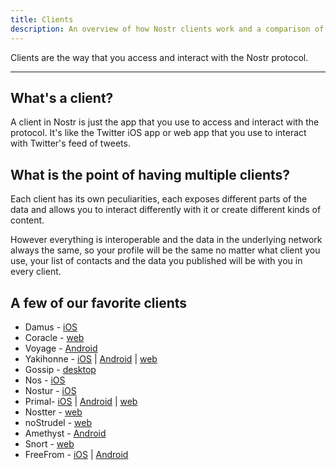 ```yaml
---
title: Clients
description: An overview of how Nostr clients work and a comparison of the available clients
---
```


Clients are the way that you access and interact with the Nostr protocol.

---

## What's a client?

A client in Nostr is just the app that you use to access and interact with the protocol. It's like the Twitter iOS app or web app that you use to interact with Twitter's feed of tweets.

## What is the point of having multiple clients?

Each client has its own peculiarities, each exposes different parts of the data and allows you to interact differently with it or create different kinds of content.

However everything is interoperable and the data in the underlying network always the same, so your profile will be the same no matter what client you use, your list of contacts and the data you published will be with you in every client.

## A few of our favorite clients

- Damus - [iOS](https://apps.apple.com/us/app/damus/id1628663131)
- Coracle - [web](https://coracle.social)
- Voyage - [Android](https://github.com/dluvian/voyage/releases)
- Yakihonne - [iOS](https://apps.apple.com/mo/app/yakihonne/id6472556189?l=en-GB&platform=iphone) | [Android](https://play.google.com/store/apps/details?id=com.yakihonne.yakihonne&hl=en_US&pli=1) | [web](https://yakihonne.com)
- Gossip - [desktop](https://github.com/mikedilger/gossip)
- Nos - [iOS](https://nos.social)
- Nostur - [iOS](https://apps.apple.com/us/app/nostur-nostr-client/id1672780508)
- Primal- [iOS](https://apps.apple.com/us/app/primal/id1673134518) | [Android](https://github.com/PrimalHQ/primal-android-app/releases) | [web](https://primal.net/)
- Nostter - [web](https://nostter.app/)
- noStrudel - [web](https://nostrudel.ninja)
- Amethyst - [Android](https://github.com/vitorpamplona/amethyst/releases)
- Snort - [web](https://snort.social)
- FreeFrom - [iOS](https://apps.apple.com/us/app/freefrom-the-nostr-client/id6446819930) | [Android](https://play.google.com/store/apps/details?id=com.freefrom)
